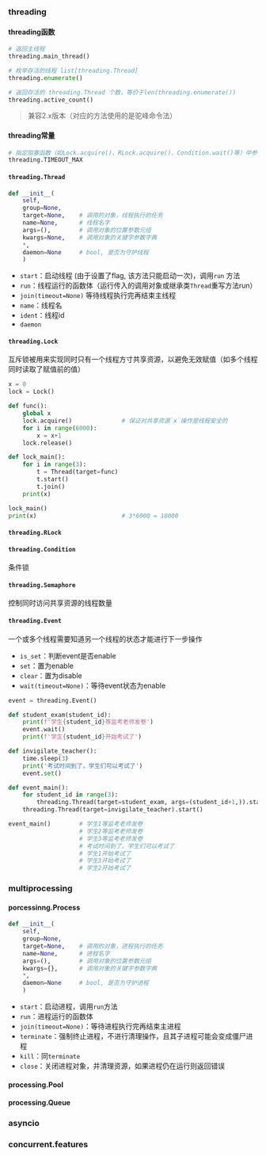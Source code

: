 


### threading
#### threading函数
```python
# 返回主线程
threading.main_thread()

# 枚举存活的线程 list[threading.Thread]
threading.enumerate()

# 返回存活的 threading.Thread 个数，等价于len(threading.enumerate())
threading.active_count()
```
> 兼容2.x版本（对应的方法使用的是驼峰命令法）

#### threading常量
```python
# 指定阻塞函数（如Lock.acquire()、RLock.acquire()、Condition.wait()等）中参数timeout
threading.TIMEOUT_MAX
```

#### `threading.Thread`
```python
def __init__(
    self, 
    group=None, 
    target=None,    # 调用的对象，线程执行的任务 
    name=None,      # 线程名字
    args=(),        # 调用对象的位置参数元组
    kwargs=None,    # 调用对象的关键字参数字典
    *, 
    daemon=None     # bool, 是否为守护线程
    )
```

- `start`：启动线程 (由于设置了flag, 该方法只能启动一次)，调用`run` 方法
- `run`：线程运行的函数体（运行传入的调用对象或继承类`Thread`重写方法run）
- `join(timeout=None)` 等待线程执行完再结束主线程
- `name`：线程名
- `ident`：线程id
- `daemon`

#### `threading.Lock`
互斥锁被用来实现同时只有一个线程方寸共享资源，以避免无效赋值（如多个线程同时读取了赋值前的值）
```python
x = 0
lock = Lock()

def func():
    global x
    lock.acquire()              # 保证对共享资源`x`操作是线程安全的
    for i in range(6000):
        x = x+1
    lock.release()

def lock_main():
    for i in range(3):
        t = Thread(target=func)
        t.start()
        t.join()
    print(x)

lock_main()
print(x)                        # 3*6000 = 18000
```
#### `threading.RLock`
#### `threading.Condition`
条件锁
#### `threading.Semaphore`
控制同时访问共享资源的线程数量
#### `threading.Event`
一个或多个线程需要知道另一个线程的状态才能进行下一步操作

- `is_set`：判断event是否enable
- `set`：置为enable
- `clear`：置为disable
- `wait(timeout=None)`：等待event状态为enable

```python
event = threading.Event()

def student_exam(student_id):
    print(f'学生{student_id}等监考老师发卷')
    event.wait()
    print(f'学生{student_id}开始考试了')

def invigilate_teacher():
    time.sleep(3)
    print('考试时间到了，学生们可以考试了')
    event.set()

def event_main():
    for student_id in range(3):
        threading.Thread(target=student_exam, args=(student_id+1,)).start()
    threading.Thread(target=invigilate_teacher).start()

event_main()        # 学生1等监考老师发卷
                    # 学生2等监考老师发卷
                    # 学生3等监考老师发卷
                    # 考试时间到了，学生们可以考试了
                    # 学生1开始考试了
                    # 学生3开始考试了
                    # 学生2开始考试了
```
### multiprocessing

#### porcessinng.Process
```python
def __init__(
    self, 
    group=None,
    target=None,    # 调用的对象，进程执行的任务 
    name=None,      # 进程名字
    args=(),        # 调用对象的位置参数元组
    kwargs={},      # 调用对象的关键字参数字典
    *, 
    daemon=None     # bool, 是否为守护进程
    )
```

- `start`：启动进程，调用`run`方法
- `run`：进程运行的函数体
- `join(timeout=None)`：等待进程执行完再结束主进程
- `terminate`：强制终止进程，不进行清理操作，且其子进程可能会变成僵尸进程
- `kill`：同`terminate`
- `close`：关闭进程对象，并清理资源，如果进程仍在运行则返回错误

#### processing.Pool

#### processing.Queue


### asyncio

### concurrent.features